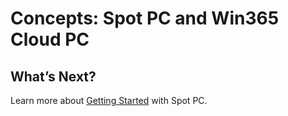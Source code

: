 <meta name="robots" content="noindex">

# Concepts: Spot PC and Win365 Cloud PC


## What’s Next?

Learn more about [Getting Started](spot-pc/getting-started/) with Spot PC.
